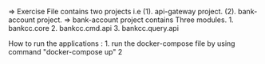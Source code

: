
=> Exercise File contains two projects i.e  (1). api-gateway project. (2). bank-account project.
=> bank-account project contains Three modules. 
    1. bankcc.core
    2. bankcc.cmd.api
    3. bankcc.query.api

How to run the applications :
    1. run the docker-compose file by using command "docker-compose up"
    2

        
        
